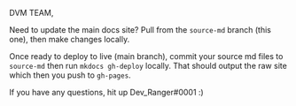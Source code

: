 DVM TEAM,

Need to update the main docs site? Pull from the `source-md` branch (this one), then make changes locally. 

Once ready to deploy to live (main branch), commit your source md files to `source-md` then run `mkdocs gh-deploy` locally. That should output the raw site which then you push to `gh-pages`.

If you have any questions, hit up Dev_Ranger#0001 :)